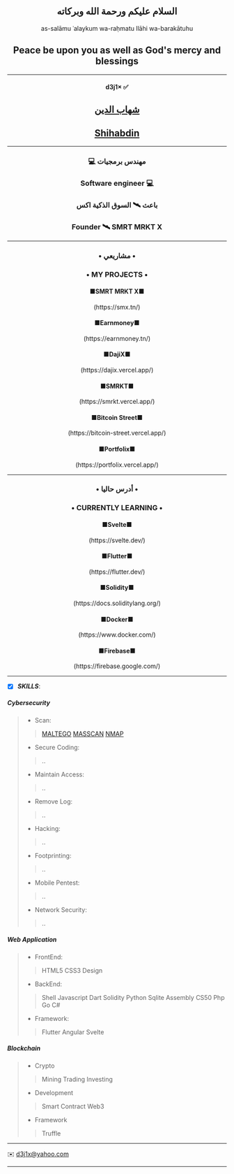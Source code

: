 <h2 align="center">  السلام عليكم ورحمة الله وبركاته </h2>

<p align="center">as-salāmu ʿalaykum wa-raḥmatu llāhi wa-barakātuhu </p>

<h2 align="center">  Peace be upon you as well as God's mercy and blessings </h1>

---

<h4 align="center"> d3j1× ✅</h4>


<h2  align="center"><a href="https://shihabdin.tn" target="_blank">شهاب الدين</a></h2>

<h2  align="center"><a href="https://shihabdin.tn" target="_blank">Shihabdin</a></h2>

---


  

<h3 align="center">💻 مهندس برمجيات</h3>



<h3 align="center">Software engineer 💻</h3>   

<h3 align="center">باعث 🛰 السوق الذكية اكس</h3>



<h3 align="center">Founder 🛰 SMRT MRKT X</h3>




-----

<h3 align="center"> • مشاريعي • </h3>

<h3 align="center"> • MY PROJECTS • </h3>

<h4 align="center">■SMRT MRKT X■</h4>
  
<p align="center">(https://smx.tn/)</p>

<h4 align="center">■Earnmoney■</h4>
  
<p align="center">(https://earnmoney.tn/)</p>
  
<h4 align="center">■DajiX■</h4>
  
<p align="center">(https://dajix.vercel.app/)</p>

<h4 align="center">■SMRKT■</h4>

<p align="center">(https://smrkt.vercel.app/)</p>

<h4 align="center">■Bitcoin Street■</h4>
  
<p align="center">(https://bitcoin-street.vercel.app/)</p>

<h4 align="center">■Portfolix■</h4>
  
<p align="center">(https://portfolix.vercel.app/)</p>


-----


<h3 align="center"> • أدرس حاليا • </h2>

<h3 align="center"> • CURRENTLY LEARNING • </h4>
  
<h4 align="center">■Svelte■</h3>
  
<p align="center">(https://svelte.dev/)</p>

<h4 align="center">■Flutter■</h3>

<p align="center">(https://flutter.dev/)</p>

<h4 align="center">■Solidity■</h4>
  
<p align="center">(https://docs.soliditylang.org/)</p>

<h4 align="center">■Docker■</h4>
  
<p align="center">(https://www.docker.com/)</p>

<h4 align="center">■Firebase■</h4>
  
<p align="center">(https://firebase.google.com/)</p>




-----

- [x] ***SKILLS***:

##### Cybersecurity


> - Scan:
>> [MALTEGO](https://www.maltego.com/)
>> [MASSCAN](https://github.com/robertdavidgraham/masscan)
>> [NMAP](https://nmap.org)
> - Secure Coding:
>> ..
> - Maintain Access:
>> ..  
> - Remove Log:
>> ..
> - Hacking:
>> ..
> - Footprinting:
>> .. 
> - Mobile Pentest:
>> ..
> - Network Security:
>> ..


##### Web Application 


> - FrontEnd:
>>HTML5 CSS3 Design
> - BackEnd:
>>Shell Javascript Dart Solidity Python Sqlite Assembly CS50 Php Go C#
> - Framework:
>>Flutter Angular  Svelte


##### Blockchain


> - Crypto
>> Mining Trading Investing
>
> - Development
>> Smart Contract  Web3
>
> - Framework 
>> Truffle


-----



✉️    <d3j1x@yahoo.com> 


-----




<!---
d3j1x/d3j1x is a ✨ special ✨ repository because its `README.md` (this file) appears on your GitHub profile.
You can click the Preview link to take a look at your changes.
--->

